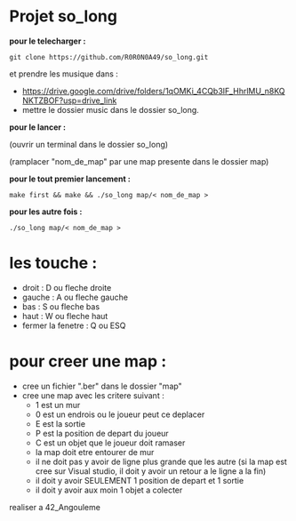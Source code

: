 # Projet so_long

**pour le telecharger :**

	git clone https://github.com/R0R0N0A49/so_long.git
 et prendre les musique dans :
 
  - https://drive.google.com/drive/folders/1qOMKi_4CQb3IF_HhrlMU_n8KQNKTZBOF?usp=drive_link
  - mettre le dossier music dans le dossier so_long.

**pour le lancer :**

(ouvrir un terminal dans le dossier so_long)

(ramplacer "nom_de_map" par une map presente dans le dossier map)

**pour le tout premier lancement :**
 
	make first && make && ./so_long map/< nom_de_map >

**pour les autre fois :**

	./so_long map/< nom_de_map >

# les touche :
  - droit : D ou fleche droite
  - gauche : A ou fleche gauche
  - bas : S ou fleche bas
  - haut : W ou fleche haut
  - fermer la fenetre : Q ou ESQ

# pour creer une map :
 - cree un fichier ".ber" dans le dossier "map"
 - cree une map avec les critere suivant :
    - 1 est un mur
    - 0 est un endrois ou le joueur peut ce deplacer
    - E est la sortie
    - P est la position de depart du joueur
    - C est un objet que le joueur doit ramaser
    - la map doit etre entourer de mur
    - il ne doit pas y avoir de ligne plus grande que les autre (si la map est cree sur Visual studio, il doit y avoir un retour a le ligne a la fin)
    - il doit y avoir SEULEMENT 1 position de depart et 1 sortie
    - il doit y avoir aux moin 1 objet a colecter



realiser a 42_Angouleme
